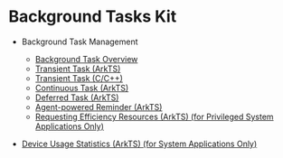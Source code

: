 # Background Tasks Kit<!--background-task-kit-->

<!--Del-->
- Background Task Management<!--DelEnd-->

  - [Background Task Overview](background-task-overview.md)
  - [Transient Task (ArkTS)](transient-task.md)
  - [Transient Task (C/C++)](native-transient-task.md)
  - [Continuous Task (ArkTS)](continuous-task.md)
  - [Deferred Task (ArkTS)](work-scheduler.md)
  - [Agent-powered Reminder (ArkTS)](agent-powered-reminder.md)
  <!--Del-->
  - [Requesting Efficiency Resources (ArkTS) (for Privileged System Applications Only)](efficiency-resource-request.md)
  <!--DelEnd-->
<!--Del-->
- [Device Usage Statistics (ArkTS) (for System Applications Only)](../device-usage-statistics/Readme-EN.md)
<!--DelEnd-->
